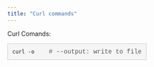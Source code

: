 ```yaml
---
title: "Curl commands"
---
```


Curl Comands:

<div style="background-color: #f5f5f5; border: 1px solid #ccc; padding: 10px; margin-bottom: 10px; display: inline-block; font-family: 'Courier New', Courier, monospace;">
  <code>curl -o <file> </code> <!-- Your command here -->
  <span style="margin-left: 10px; color: #555;"># --output: write to file</span>
</div>
